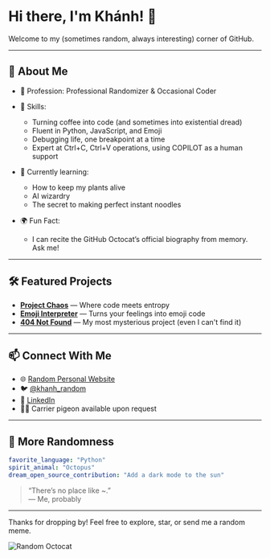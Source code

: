 # Hi there, I'm Khánh! 👋

Welcome to my (sometimes random, always interesting) corner of GitHub.

---

## 🚀 About Me

- 🎲 Profession: Professional Randomizer & Occasional Coder
- 🧩 Skills: 
  - Turning coffee into code (and sometimes into existential dread)
  - Fluent in Python, JavaScript, and Emoji
  - Debugging life, one breakpoint at a time
  - Expert at Ctrl+C, Ctrl+V operations, using COPILOT as a human support

- 🌱 Currently learning: 
  - How to keep my plants alive
  - AI wizardry
  - The secret to making perfect instant noodles

- 🌍 Fun Fact: 
  - I can recite the GitHub Octocat’s official biography from memory. Ask me!

---

## 🛠️ Featured Projects

- [**Project Chaos**](#) — Where code meets entropy
- [**Emoji Interpreter**](#) — Turns your feelings into emoji code
- [**404 Not Found**](#) — My most mysterious project (even I can't find it)

---

## 📫 Connect With Me

- 🌐 [Random Personal Website](https://example.com)
- 🐦 [@khanh_random](https://twitter.com/)
- 💼 [LinkedIn](https://linkedin.com/in/khanh310177)
- 🦸‍♂️ Carrier pigeon available upon request

---

## 🦄 More Randomness

```yaml
favorite_language: "Python"
spirit_animal: "Octopus"
dream_open_source_contribution: "Add a dark mode to the sun"
```

> “There’s no place like ~.”  
> — Me, probably

---

Thanks for dropping by! Feel free to explore, star, or send me a random meme.

![Random Octocat](https://github.githubassets.com/images/modules/logos_page/Octocat.png)
